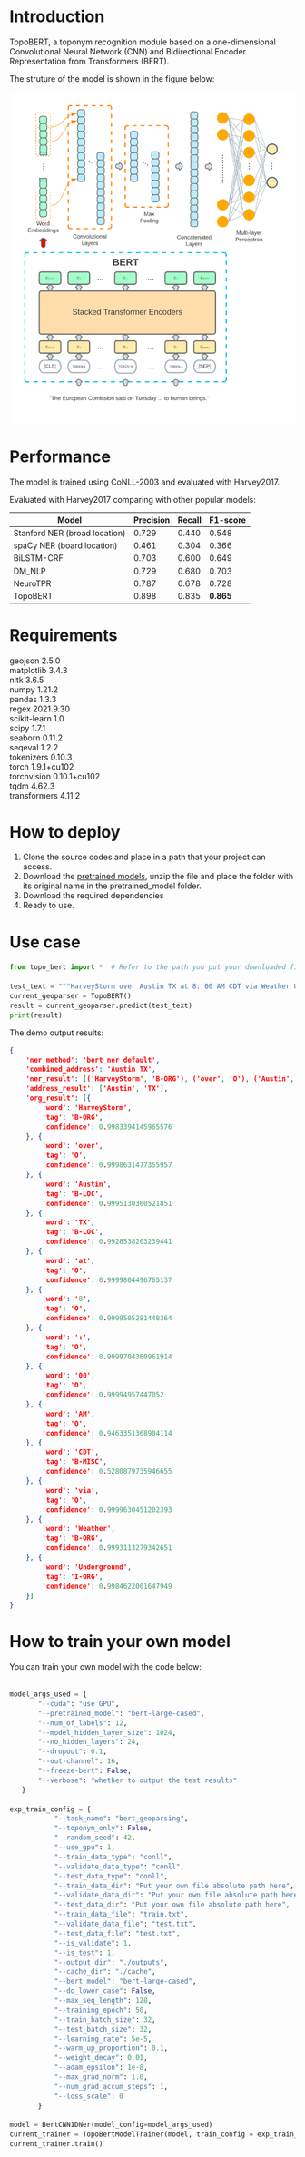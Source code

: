# Introduction
TopoBERT, a toponym recognition module based on a one-dimensional Convolutional Neural Network (CNN) and Bidirectional Encoder Representation from Transformers (BERT). 

The struture of the model is shown in the figure below:

![image info](./figures/BERT_CNN_2.jpg)

# Performance
The model is trained using CoNLL-2003 and evaluated with Harvey2017.

Evaluated with Harvey2017 comparing with other popular models:

|     Model                            |     Precision    |     Recall    |     F1-score    |
|--------------------------------------|------------------|---------------|-----------------|
|     Stanford NER (broad location)    |     0.729        |     0.440     |     0.548       |
|     spaCy NER (board location)       |     0.461        |     0.304     |     0.366       |
|     BiLSTM-CRF                       |     0.703        |     0.600     |     0.649       |
|     DM_NLP                           |     0.729        |     0.680     |     0.703       |
|     NeuroTPR                         |     0.787        |     0.678     |     0.728       |
|     TopoBERT                         |     0.898        |     0.835     |   **0.865**     |

# Requirements
geojson	2.5.0 <br>
matplotlib	3.4.3<br>
nltk	3.6.5<br>
numpy	1.21.2<br>
pandas	1.3.3<br>
regex	2021.9.30<br>
scikit-learn	1.0	<br>
scipy	1.7.1	<br>
seaborn	0.11.2	<br>
seqeval	1.2.2	<br>
tokenizers	0.10.3	<br>
torch	1.9.1+cu102	<br>
torchvision	0.10.1+cu102	<br>
tqdm	4.62.3	<br>
transformers	4.11.2	<br>


# How to deploy
1. Clone the source codes and place in a path that your project can access.
2. Download the [pretrained models](https://drive.google.com/file/d/1BJdh7dsMYGOdyX5tNkz2R2hbDtau7t3L/view?usp=sharing), unzip the file and place the folder with its original name in the pretrained_model folder.
3. Download the required dependencies
4. Ready to use.

# Use case

```python
from topo_bert import *  # Refer to the path you put your downloaded files

test_text = """HarveyStorm over Austin TX at 8: 00 AM CDT via Weather Underground"""
current_geoparser = TopoBERT()
result = current_geoparser.predict(test_text)
print(result)

```

The demo output results:
```json
{
	'ner_method': 'bert_ner_default',
	'combined_address': 'Austin TX',
	'ner_result': [('HarveyStorm', 'B-ORG'), ('over', 'O'), ('Austin', 'B-LOC'), ('TX', 'B-LOC'), ('at', 'O'), ('8', 'O'), (':', 'O'), ('00', 'O'), ('AM', 'O'), ('CDT', 'B-MISC'), ('via', 'O'), ('Weather', 'B-ORG'), ('Underground', 'I-ORG')],
	'address_result': ['Austin', 'TX'],
	'org_result': [{
		'word': 'HarveyStorm',
		'tag': 'B-ORG',
		'confidence': 0.9983394145965576
	}, {
		'word': 'over',
		'tag': 'O',
		'confidence': 0.9998631477355957
	}, {
		'word': 'Austin',
		'tag': 'B-LOC',
		'confidence': 0.9995130300521851
	}, {
		'word': 'TX',
		'tag': 'B-LOC',
		'confidence': 0.9928538203239441
	}, {
		'word': 'at',
		'tag': 'O',
		'confidence': 0.9999804496765137
	}, {
		'word': '8',
		'tag': 'O',
		'confidence': 0.9999505281448364
	}, {
		'word': ':',
		'tag': 'O',
		'confidence': 0.9999704360961914
	}, {
		'word': '00',
		'tag': 'O',
		'confidence': 0.99994957447052
	}, {
		'word': 'AM',
		'tag': 'O',
		'confidence': 0.9463351368904114
	}, {
		'word': 'CDT',
		'tag': 'B-MISC',
		'confidence': 0.5280879735946655
	}, {
		'word': 'via',
		'tag': 'O',
		'confidence': 0.9999630451202393
	}, {
		'word': 'Weather',
		'tag': 'B-ORG',
		'confidence': 0.9993113279342651
	}, {
		'word': 'Underground',
		'tag': 'I-ORG',
		'confidence': 0.9984622001647949
	}]
}

```

# How to train your own model

You can train your own model with the code below:
 ```python

model_args_used = {
        "--cuda": "use GPU",
        "--pretrained_model": "bert-large-cased",
        "--num_of_labels": 12,
        "--model_hidden_layer_size": 1024,
        "--no_hidden_layers": 24,
        "--dropout": 0.1,
        "--out-channel": 16,
        "--freeze-bert": False,
        "--verbose": "whether to output the test results"
    }

exp_train_config = {
            "--task_name": "bert_geoparsing",
            "--toponym_only": False,
            "--random_seed": 42,
            "--use_gpu": 1,
            "--train_data_type": "conll",
            "--validate_data_type": "conll",
            "--test_data_type": "conll",
            "--train_data_dir": "Put your own file absolute path here",
            "--validate_data_dir": "Put your own file absolute path here",
            "--test_data_dir": "Put your own file absolute path here",
            "--train_data_file": "train.txt",
            "--validate_data_file": "test.txt",
            "--test_data_file": "test.txt",
            "--is_validate": 1,
            "--is_test": 1,
            "--output_dir": "./outputs",
            "--cache_dir": "./cache",
            "--bert_model": "bert-large-cased",
            "--do_lower_case": False,
            "--max_seq_length": 128,
            "--training_epoch": 50,
            "--train_batch_size": 32,
            "--test_batch_size": 32,
            "--learning_rate": 5e-5,
            "--warm_up_proportion": 0.1,
            "--weight_decay": 0.01,
            "--adam_epsilon": 1e-8,
            "--max_grad_norm": 1.0,
            "--num_grad_accum_steps": 1,
            "--loss_scale": 0
        }

model = BertCNN1DNer(model_config=model_args_used)
current_trainer = TopoBertModelTrainer(model, train_config = exp_train_config)
current_trainer.train()
```